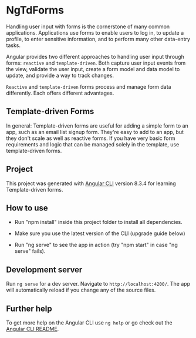 # NgTdForms
Handling user input with forms is the cornerstone of many common applications. Applications use forms to enable users to log in, to update a profile, to enter sensitive information, and to perform many other data-entry tasks.

Angular provides two different approaches to handling user input through forms: `reactive` and `template-driven`. Both capture user input events from the view, validate the user input, create a form model and data model to update, and provide a way to track changes.

`Reactive` and `template-driven` forms process and manage form data differently. Each offers different advantages.

## Template-driven Forms

In general: Template-driven forms are useful for adding a simple form to an app, such as an email list signup form. They're easy to add to an app, but they don't scale as well as reactive forms. If you have very basic form requirements and logic that can be managed solely in the template, use template-driven forms.

## Project

This project was generated with [Angular CLI](https://github.com/angular/angular-cli) version 8.3.4 for learning Template-driven forms.

## How to use

* Run "npm install" inside this project folder to install all dependencies.

* Make sure you use the latest version of the CLI (upgrade guide below)

* Run "ng serve" to see the app in action (try "npm start" in case "ng serve" fails).

## Development server

Run `ng serve` for a dev server. Navigate to `http://localhost:4200/`. The app will automatically reload if you change any of the source files.

## Further help

To get more help on the Angular CLI use `ng help` or go check out the [Angular CLI README](https://github.com/angular/angular-cli/blob/master/README.md).
